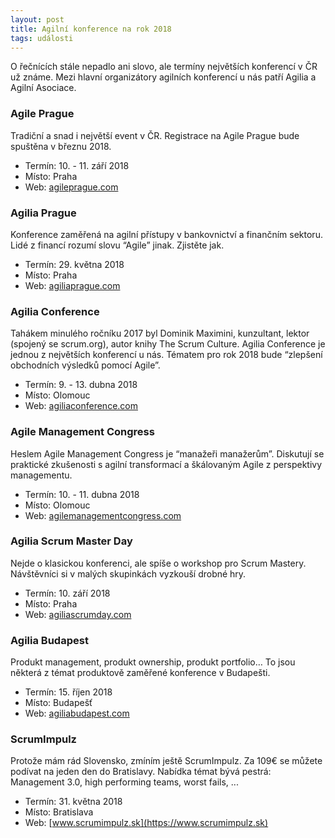 ```yaml
---
layout: post
title: Agilní konference na rok 2018
tags: události
---
```


O řečnících stále nepadlo ani slovo, ale termíny největších konferencí v ČR už známe. Mezi hlavní organizátory agilních konferencí u nás
patří Agilia a Agilní Asociace.

### Agile Prague

Tradiční a snad i největší event v ČR. Registrace na Agile Prague bude spuštěna v březnu 2018.

- Termín: 10. - 11. září 2018
- Místo: Praha
- Web: [agileprague.com](http://agileprague.com/)

### Agilia Prague

Konference zaměřená na agilní přístupy v bankovnictví a finančním sektoru. Lidé z financí rozumí slovu “Agile” jinak. Zjistěte jak.

- Termín: 29. května 2018
- Místo: Praha
- Web: [agiliaprague.com](http://agiliaprague.com/)

### Agilia Conference

Tahákem minulého ročníku 2017 byl Dominik Maximini, kunzultant, lektor (spojený se scrum.org), autor knihy The Scrum Culture. Agilia Conference je jednou z největších konferencí u nás. Tématem pro rok 2018 bude “zlepšení obchodních výsledků pomocí Agile”.

- Termín: 9. - 13. dubna 2018
- Místo: Olomouc
- Web: [agiliaconference.com](http://agiliaconference.com/)

### Agile Management Congress

Heslem Agile Management Congress je “manažeři manažerům”. Diskutují se praktické zkušenosti s agilní transformací a škálovaným Agile z perspektivy managementu.

- Termín: 10. - 11. dubna 2018
- Místo: Olomouc
- Web: [agilemanagementcongress.com](https://agilemanagementcongress.com/)

### Agilia Scrum Master Day

Nejde o klasickou konferenci, ale spíše o workshop pro Scrum Mastery. Návštěvníci si v malých skupinkách vyzkouší drobné hry.

- Termín: 10. září 2018
- Místo: Praha
- Web: [agiliascrumday.com](http://www.agiliascrumday.com/)

### Agilia Budapest

Produkt management, produkt ownership, produkt portfolio… To jsou některá z témat produktově zaměřené konference v Budapešti.

- Termín: 15. říjen 2018
- Místo: Budapešť
- Web: [agiliabudapest.com](http://www.agiliabudapest.com/)

### ScrumImpulz

Protože mám rád Slovensko, zmíním ještě ScrumImpulz. Za 109€ se můžete podívat na jeden den do Bratislavy. Nabídka témat bývá pestrá: Management 3.0, high performing teams, worst fails, ...

- Termín: 31. května 2018
- Místo: Bratislava
- Web: [www.scrumimpulz.sk](https://www.scrumimpulz.sk)
